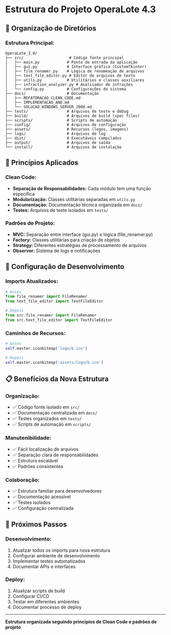 # Estrutura do Projeto OperaLote 4.3

## 📁 Organização de Diretórios

### Estrutura Principal:
```
OperaLote_3.0/
├── src/                    # Código fonte principal
│   ├── main.py            # Ponto de entrada da aplicação
│   ├── gui.py             # Interface gráfica (CustomTkinter)
│   ├── file_renamer.py    # Lógica de renomeação de arquivos
│   ├── text_file_editor.py # Editor de arquivos de texto
│   ├── utils.py           # Utilitários e classes auxiliares
│   ├── infraction_analyzer.py # Analisador de infrações
│   └── config.py          # Configurações do sistema
├── docs/                  # Documentação
│   ├── REFATORACAO_CLEAN_CODE.md
│   ├── IMPLEMENTACAO_ANO.md
│   └── SOLUCAO_WINDOWS_SERVER_2008.md
├── tests/                 # Arquivos de teste e debug
├── build/                 # Arquivos de build (spec files)
├── scripts/               # Scripts de automação
├── config/                # Arquivos de configuração
├── assets/                # Recursos (logos, imagens)
├── logs/                  # Arquivos de log
├── dist/                  # Executáveis compilados
├── output/                # Arquivos de saída
└── install/               # Arquivos de instalação
```

## 🎯 Princípios Aplicados

### Clean Code:
- **Separação de Responsabilidades:** Cada módulo tem uma função específica
- **Modularização:** Classes utilitárias separadas em `utils.py`
- **Documentação:** Documentação técnica organizada em `docs/`
- **Testes:** Arquivos de teste isolados em `tests/`

### Padrões de Projeto:
- **MVC:** Separação entre interface (gui.py) e lógica (file_renamer.py)
- **Factory:** Classes utilitárias para criação de objetos
- **Strategy:** Diferentes estratégias de processamento de arquivos
- **Observer:** Sistema de logs e notificações

## 🔧 Configuração de Desenvolvimento

### Imports Atualizados:
```python
# Antes
from file_renamer import FileRenamer
from text_file_editor import TextFileEditor

# Depois
from src.file_renamer import FileRenamer
from src.text_file_editor import TextFileEditor
```

### Caminhos de Recursos:
```python
# Antes
self.master.iconbitmap('logo/b.ico')

# Depois
self.master.iconbitmap('assets/logo/b.ico')
```

## 📋 Benefícios da Nova Estrutura

### Organização:
- ✅ Código fonte isolado em `src/`
- ✅ Documentação centralizada em `docs/`
- ✅ Testes organizados em `tests/`
- ✅ Scripts de automação em `scripts/`

### Manutenibilidade:
- ✅ Fácil localização de arquivos
- ✅ Separação clara de responsabilidades
- ✅ Estrutura escalável
- ✅ Padrões consistentes

### Colaboração:
- ✅ Estrutura familiar para desenvolvedores
- ✅ Documentação acessível
- ✅ Testes isolados
- ✅ Configuração centralizada

## 🚀 Próximos Passos

### Desenvolvimento:
1. Atualizar todos os imports para nova estrutura
2. Configurar ambiente de desenvolvimento
3. Implementar testes automatizados
4. Documentar APIs e interfaces

### Deploy:
1. Atualizar scripts de build
2. Configurar CI/CD
3. Testar em diferentes ambientes
4. Documentar processo de deploy

---
**Estrutura organizada seguindo princípios de Clean Code e padrões de projeto**
